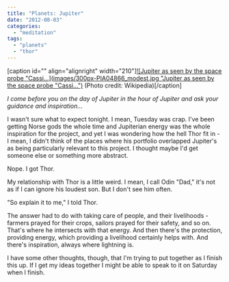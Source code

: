```yaml
---
title: "Planets: Jupiter"
date: "2012-08-03"
categories: 
  - "meditation"
tags: 
  - "planets"
  - "thor"
---
```


\[caption id="" align="alignright" width="210"\][![Jupiter as seen by the space probe "Cassi...](images/300px-PIA04866_modest.jpg "Jupiter as seen by the space probe "Cassi...")](http://commons.wikipedia.org/wiki/File:PIA04866_modest.jpg) (Photo credit: Wikipedia)\[/caption\]

_I come before you on the day of Jupiter in the hour of Jupiter and ask your guidance and inspiration…_

I wasn't sure what to expect tonight. I mean, Tuesday was crap. I've been getting Norse gods the whole time and Jupiterian energy was the whole inspiration for the project, and yet I was wondering how the hell Thor fit in - I mean, I didn't think of the places where his portfolio overlapped Jupiter's as being particularly relevant to this project. I thought maybe I'd get someone else or something more abstract.

Nope. I got Thor.

My relationship with Thor is a little weird. I mean, I call Odin "Dad," it's not as if I can ignore his loudest son. But I don't see him often.

"So explain it to me," I told Thor.

The answer had to do with taking care of people, and their livelihoods - farmers prayed for their crops, sailors prayed for their safety, and so on. That's where he intersects with that energy. And then there's the protection, providing energy, which providing a livelihood certainly helps with. And there's inspiration, always where lightning is.

I have some other thoughts, though, that I'm trying to put together as I finish this up. If I get my ideas together I might be able to speak to it on Saturday when I finish.
